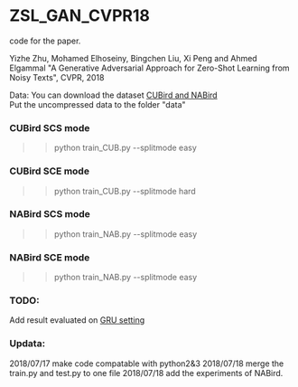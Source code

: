 # ZSL_GAN_CVPR18
code for the paper.

Yizhe Zhu, Mohamed Elhoseiny, Bingchen Liu, Xi Peng and Ahmed Elgammal
"A Generative Adversarial  Approach for Zero-Shot Learning from Noisy Texts", CVPR, 2018


Data:
You can download the dataset [CUBird and NABird](https://drive.google.com/open?id=1YUcYHgv4HceHOzza8OGzMp092taKAAq1)   
Put the uncompressed data to the folder "data"


### CUBird SCS mode
>>python train_CUB.py --splitmode easy

### CUBird SCE mode
>>python train_CUB.py --splitmode hard

### NABird SCS mode
>>python train_NAB.py --splitmode easy

### NABird SCE mode
>>python train_NAB.py --splitmode easy


### TODO:
Add result evaluated on [GRU setting](https://arxiv.org/abs/1707.00600) 

### Updata:
2018/07/17 make code compatable with python2&3
2018/07/18 merge the train.py and test.py to one file
2018/07/18 add the experiments of NABird. 

